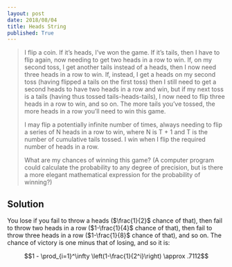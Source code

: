 ```yaml
---
layout: post
date: 2018/08/04
title: Heads String
published: True
---
```


>I flip a coin. If it’s heads, I’ve won the game. If it’s tails, then I have to flip again, now needing to get two heads in a row to win. If, on my second toss, I get another tails instead of a heads, then I now need three heads in a row to win. If, instead, I get a heads on my second toss (having flipped a tails on the first toss) then I still need to get a second heads to have two heads in a row and win, but if my next toss is a tails (having thus tossed tails-heads-tails), I now need to flip three heads in a row to win, and so on. The more tails you’ve tossed, the more heads in a row you’ll need to win this game.
>
>I may flip a potentially infinite number of times, always needing to flip a series of N heads in a row to win, where N is T + 1 and T is the number of cumulative tails tossed. I win when I flip the required number of heads in a row.
>
>What are my chances of winning this game? (A computer program could calculate the probability to any degree of precision, but is there a more elegant mathematical expression for the probability of winning?)

<!--more-->

## Solution

You lose if you fail to throw a heads ($\frac{1}{2}$ chance of that), then fail to throw two heads in a row ($1-\frac{1}{4}$ chance of that), then fail to throw three heads in a row ($1-\frac{1}{8}$ chance of that), and so on. The chance of victory is one minus that of losing, and so it is:

$$1 - \prod_{i=1}^\infty \left(1-\frac{1}{2^i}\right) \approx .7112$$

<br>
